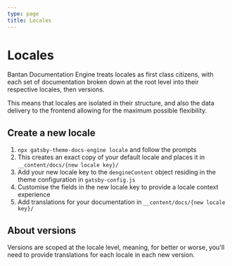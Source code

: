 ```yaml
---
type: page
title: Locales
---
```


# Locales

Bantan Documentation Engine treats locales as first class citizens, with each set of documentation broken down at the root level into their respective locales, then versions.

This means that locales are isolated in their structure, and also the data delivery to the frontend allowing for the maximum possible flexibility.

## Create a new locale

1. `npx gatsby-theme-docs-engine locale` and follow the prompts
2. This creates an exact copy of your default locale and places it in `__content/docs/{new locale key}/`
3. Add your new locale key to the `dengineContent` object residing in the theme configuration in `gatsby-config.js`
4. Customise the fields in the new locale key to provide a locale context experience
5. Add translations for your documentation in `__content/docs/{new locale key}/`

## About versions

Versions are scoped at the locale level, meaning, for better or worse, you'll need to provide translations for each locale in each new version.
